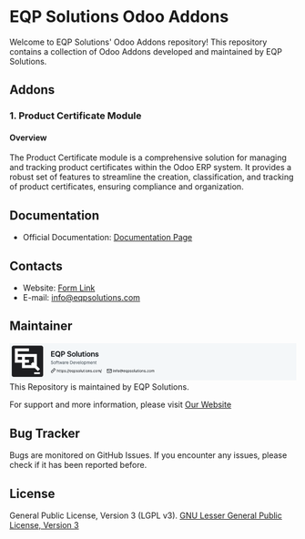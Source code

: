 # EQP Solutions Odoo Addons

Welcome to EQP Solutions' Odoo Addons repository! This repository contains a collection of Odoo Addons developed and
maintained by EQP Solutions.

## Addons

### 1. Product Certificate Module

#### Overview

The Product Certificate module is a comprehensive solution for managing and tracking product certificates within the
Odoo ERP system. It provides a robust set of features to streamline the creation, classification, and tracking of
product certificates, ensuring compliance and organization.

## Documentation
- Official Documentation: [Documentation Page](https://eqpsolutions.com/blog/odoo-modules-documentation-1)

## Contacts
- Website: [Form Link](https://eqpsolutions.com/contactus)
- E-mail: [info@eqpsolutions.com](mailto:info@eqpsolutions.com)

## Maintainer
[![Maintainer](assets/EQPSol-Banner.png)](https://eqpsolutions.com)
This Repository is maintained by EQP Solutions.

For support and more information, please visit [Our Website](https://eqpsolutions.com/)

## Bug Tracker
Bugs are monitored on GitHub Issues. If you encounter any issues, please check if it has been reported before.

## License
General Public License, Version 3 (LGPL v3).
[GNU Lesser General Public License, Version 3](http://www.gnu.org/licenses/lgpl-3.0-standalone.html)









